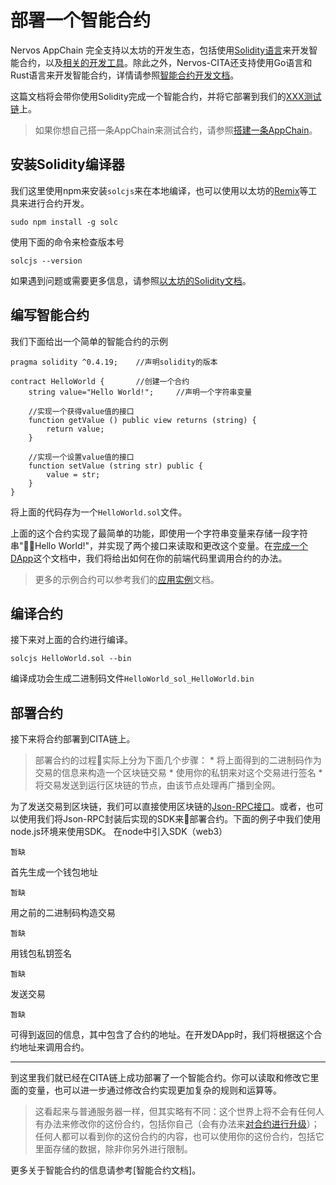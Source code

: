 # 部署一个智能合约

Nervos AppChain 完全支持以太坊的开发生态，包括使用[Solidity语言]()来开发智能合约，以及[相关的开发工具]()。除此之外，Nervos-CITA还支持使用Go语言和Rust语言来开发智能合约，详情请参照[智能合约开发文档]()。

这篇文档将会带你使用Solidity完成一个智能合约，并将它部署到我们的[XXX测试链]()上。

> 如果你想自己搭一条AppChain来测试合约，请参照[搭建一条AppChain]()。

## 安装Solidity编译器

我们这里使用npm来安装`solcjs`来在本地编译，也可以使用以太坊的[Remix]()等工具来进行合约开发。

    sudo npm install -g solc
    

使用下面的命令来检查版本号

    solcjs --version
    

如果遇到问题或需要更多信息，请参照[以太坊的Solidity文档](https://solidity.readthedocs.io/en/v0.4.24/installing-solidity.html)。

## 编写智能合约

我们下面给出一个简单的智能合约的示例

    pragma solidity ^0.4.19;    //声明solidity的版本
    
    contract HelloWorld {       //创建一个合约
        string value="Hello World!";     //声明一个字符串变量
    
        //实现一个获得value值的接口
        function getValue () public view returns (string) {
            return value;
        }
    
        //实现一个设置value值的接口
        function setValue (string str) public {
            value = str;
        }
    }
    

将上面的代码存为一个`HelloWorld.sol`文件。

上面的这个合约实现了最简单的功能，即使用一个字符串变量来存储一段字符串"Hello World!"，并实现了两个接口来读取和更改这个变量。在[完成一个DApp]()这个文档中，我们将给出如何在你的前端代码里调用合约的办法。

> 更多的示例合约可以参考我们的[应用实例]()文档。

## 编译合约

接下来对上面的合约进行编译。

    solcjs HelloWorld.sol --bin
    

编译成功会生成二进制码文件`HelloWorld_sol_HelloWorld.bin`

## 部署合约

接下来将合约部署到CITA链上。

> 部署合约的过程实际上分为下面几个步骤： * 将上面得到的二进制码作为交易的信息来构造一个区块链交易 * 使用你的私钥来对这个交易进行签名 * 将交易发送到运行区块链的节点，由该节点处理再广播到全网。

为了发送交易到区块链，我们可以直接使用区块链的[Json-RPC接口]()。或者，也可以使用我们将Json-RPC封装后实现的SDK来部署合约。下面的例子中我们使用node.js环境来使用SDK。 在node中引入SDK（web3）

    暂缺
    

首先生成一个钱包地址

    暂缺
    

用之前的二进制码构造交易

    暂缺
    

用钱包私钥签名

    暂缺
    

发送交易

    暂缺
    

可得到返回的信息，其中包含了合约的地址。在开发DApp时，我们将根据这个合约地址来调用合约。

* * *

到这里我们就已经在CITA链上成功部署了一个智能合约。你可以读取和修改它里面的变量，也可以进一步通过修改合约实现更加复杂的规则和运算等。

> 这看起来与普通服务器一样，但其实略有不同：这个世界上将不会有任何人有办法来修改你的这份合约，包括你自己（会有办法来[对合约进行升级]()）；任何人都可以看到你的这份合约的内容，也可以使用你的这份合约，包括它里面存储的数据，除非你另外进行限制。

更多关于智能合约的信息请参考[智能合约文档]。